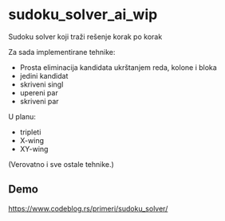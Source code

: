 # sudoku_solver_ai_wip
Sudoku solver koji traži rešenje korak po korak

Za sada implementirane tehnike:

- Prosta eliminacija kandidata ukrštanjem reda, kolone i bloka
- jedini kandidat
- skriveni singl
- upereni par
- skriveni par

U planu:

- tripleti
- X-wing
- XY-wing

(Verovatno i sve ostale tehnike.)

## Demo

https://www.codeblog.rs/primeri/sudoku_solver/
